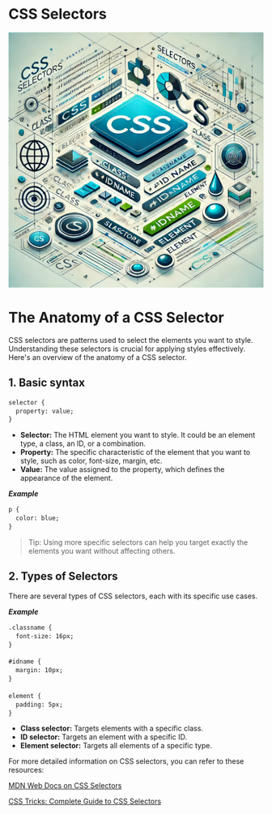 
# CSS Selectors

![CSS Selectors](./images/CSSSelectors.webp)

# The Anatomy of a CSS Selector

CSS selectors are patterns used to select the elements you want to style. Understanding these selectors is crucial for applying styles effectively. Here's an overview of the anatomy of a CSS selector.

## 1. Basic syntax

```markdown
selector {
  property: value;
}
```

* **Selector:** The HTML element you want to style. It could be an element type, a class, an ID, or a combination.
* **Property:** The specific characteristic of the element that you want to style, such as color, font-size, margin, etc.
* **Value:** The value assigned to the property, which defines the appearance of the element.

***Example***

```markdown
p {
  color: blue;
}
```

> Tip: Using more specific selectors can help you target exactly the elements you want without affecting others.

## 2. Types of Selectors

There are several types of CSS selectors, each with its specific use cases.

***Example***

```markdown
.classname {
  font-size: 16px;
}

#idname {
  margin: 10px;
}

element {
  padding: 5px;
}
```

* **Class selector:** Targets elements with a specific class.
* **ID selector:** Targets an element with a specific ID.
* **Element selector:** Targets all elements of a specific type.

For more detailed information on CSS selectors, you can refer to these resources:

[MDN Web Docs on CSS Selectors](https://developer.mozilla.org/en-US/docs/Web/CSS/CSS_Selectors)

[CSS Tricks: Complete Guide to CSS Selectors](https://css-tricks.com/almanac/selectors/)
